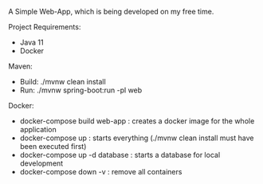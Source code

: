 A Simple Web-App, which is being developed on my free time. 

Project Requirements:
 * Java 11
 * Docker
 
 Maven:
  * Build: ./mvnw clean install
  * Run:    ./mvnw spring-boot:run -pl web
  
 Docker:
 * docker-compose build web-app : creates a docker image for the whole application
 * docker-compose up : starts everything (./mvnw clean install must have been executed first)
 * docker-compose up -d database : starts a database for local development
 * docker-compose down -v : remove all containers 